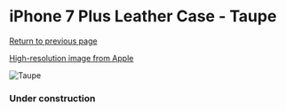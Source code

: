 # iPhone 7 Plus Leather Case - Taupe

[Return to previous page](/iphone_7)

[High-resolution image from Apple](https://store.storeimages.cdn-apple.com/8756/as-images.apple.com/is/MPTC2?wid=4500&hei=4500&fmt=png)

<div style="width: 384px"><img src="/everypreview/MPTC2.png" alt="Taupe"></div>

### Under construction

